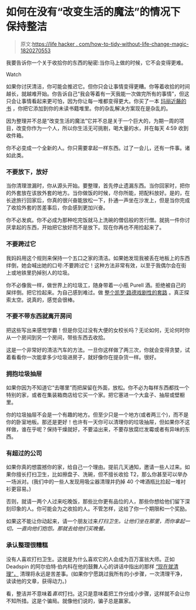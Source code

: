 # 如何在没有“改变生活的魔法”的情况下保持整洁

> 原文:[https://life hacker . com/how-to-tidy-without-life-change-magic-1820270553](https://lifehacker.com/how-to-be-tidy-without-life-changing-magic-1820270553)

我要告诉你一个关于收拾你的东西的秘密:当你马上做的时候，它不会变得更难。

Watch

如果你讨厌清洁，你可能会推迟它。但你只会让事情变得更糟。你等着收拾的时间越长，就越难开始。你告诉自己“我会等着有一天我能一次做完所有的事情”，但这只会让事情看起来更可怕，因为你让每一堆都变得更大。你买了一本 [玛丽近藤的书](https://lifehacker.com/the-life-changing-magic-of-tidying-up-mind-hacking-adv-1749135755) ，你把它添加到你的未读书籍堆里。你的杂乱解决方案现在是杂乱的。

因为整理并不总是“改变生活的魔法”它并不总是关于一个巨大的，为期一周的项目，改变你作为一个人，所以你生活无可挑剔，喝大量的水，并在每天 4:59 收到收件箱。

你不必变成一个全新的人。你只需要拿起一样东西。过了一会儿，还有一件事。诸如此类。

### **不要放下，放好**

当你清理泄漏时，你从源头开始。要整理，首先停止遗漏东西。当你回家时，把你的外套放在该放外套的地方。当你做饭的时候，尽你所能，把配料放好。是的，在长途旅行回家后，你真的很兴奋能放松一下，扑通一声坐在沙发上，但是当你完成了收拾外套的苦差事后，你会感到更加兴奋。

你不必发疯。你不必成为那种吃完饭就马上洗碗的僧侣般的苦行僧。就挑一件你讨厌拿起的东西，开始把它放好而不是放下。现在你再也不用捡起来了。

### 不要跨过它

我妈妈用这个规则来保持一个五口之家的清洁。如果她发现我被丢在地板上的东西绊倒，她会喊出她的口号:不要跨过它！这种方法非常有效，以至于我偶尔会在街上或地铁里扔掉别人的垃圾。

你不必像我一样，做世界上的垃圾工，随身带着一小瓶 Purell 酒。拒绝被自己的屎绊倒。把它捡起来。为自己感到难过。做 [整个凯罗·路德戏剧性的套路](https://www.youtube.com/watch?v=pEJHzQIMH5k) 。真正探索太空。说真的，感觉会很棒。

### 不要不带东西就离开房间

把这些写出来感觉学霸！但是你见过没有大便的女校长吗？无论如何，无论何时你从一个房间到另一个房间，带些东西去收拾。

这是一个非常好的清洁汽车的方法。一旦你这样做了两三次，你就会变得贪婪，试着看看你一次能拿多少垃圾进房子，就好像你在提杂货一样。很好。

### 拥抱垃圾抽屉

如果你因为不知道它“去哪里”而把屎留在外面，放松。你不必为每样东西都找一个特别的家，或者在集装箱商店给它买一个家。把它塞进一个大盒子、抽屉或壁橱里。

你的垃圾抽屉不会是一个有趣的地方。但至少只是一个地方(或者两三个)，而不是你的卧室地板。那还是更好！也许有一天你可以清理你的垃圾抽屉，但如果你不这样做，谁在乎呢？保持干燥就好，不要溢出来，不要存放腐烂发霉或者有异味的东西。

### **有超过**的公司

如果你真的想震撼你的家，给自己一个理由。提前几天通知，邀请一些人过来。如果你擅长打扫卫生，比如擦盘子、洗碗，但不擅长收拾 T2，那么你甚至可以举办一场派对。(我们中的一些人发现用吸尘器清理并扔掉 40 个啤酒瓶比捡起一堆衬衫更容易。)

否则，就请一两个人过来吃晚饭，那些比你更有品位的人，那些你想给他们留下深刻印象的人。你可能会为之收拾的人。不管怎样，这给了你一个期限和一个奖励。

如果这不能让你动起来，请一个朋友过来*打扫卫生。让他们坐在那里，而你拿起一切。一直向他们抱怨。那就去给他们买晚餐。*

### **承认整理很糟糕**

没有人喜欢打扫卫生。这就是为什么喜欢它的人会成为百万富翁大师。正如 Deadspin 的阿尔伯特·伯内科在他的鼓舞人心的讲话中指出的那样 [“现在就清理”，](https://adequateman.deadspin.com/clean-up-now-1820117180) 清理将永远是苦差事。(如果你宁愿跳过我所有的小步骤，一次清理干净，读读他的文章，获得动力。)

看，整洁并不意味着*喜欢*打扫。这只是意味着把工作分成小步骤，这样就不会让你不知所措。这是个骗局。就像他们说的，骗子总是赢家。